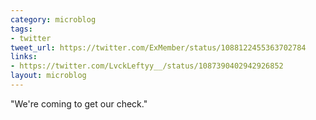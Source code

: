 ```yaml
---
category: microblog
tags:
- twitter
tweet_url: https://twitter.com/ExMember/status/1088122455363702784
links:
- https://twitter.com/LvckLeftyy__/status/1087390402942926852
layout: microblog
---
```

"We're coming to get our check."
